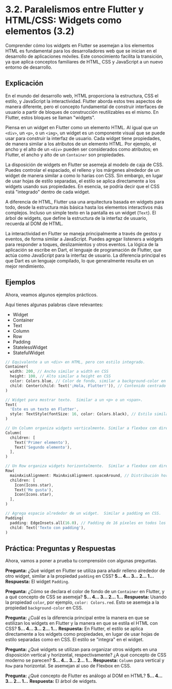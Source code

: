# 3.2. Paralelismos entre Flutter y HTML/CSS: Widgets como elementos (3.2)

Comprender cómo los widgets en Flutter se asemejan a los elementos HTML es fundamental para los desarrolladores web que se inician en el desarrollo de aplicaciones móviles. Este conocimiento facilita la transición, ya que aplica conceptos familiares de HTML, CSS y JavaScript a un nuevo entorno de desarrollo.

## Explicación

En el mundo del desarrollo web, HTML proporciona la estructura, CSS el estilo, y JavaScript la interactividad. Flutter aborda estos tres aspectos de manera diferente, pero el concepto fundamental de construir interfaces de usuario a partir de bloques de construcción reutilizables es el mismo. En Flutter, estos bloques se llaman "widgets".

Piensa en un widget en Flutter como un elemento HTML. Al igual que un `<div>`, un `<p>`, o un `<img>`, un widget es un componente visual que se puede usar para construir la interfaz de usuario. Cada widget tiene propiedades, de manera similar a los atributos de un elemento HTML.  Por ejemplo, el ancho y el alto de un `<div>` pueden ser considerados como atributos; en Flutter, el ancho y alto de un `Container` son propiedades.

La disposición de widgets en Flutter se asemeja al modelo de caja de CSS.  Puedes controlar el espaciado, el relleno y los márgenes alrededor de un widget de manera similar a como lo harías con CSS.  Sin embargo, en lugar de usar hojas de estilo separadas, el estilo se aplica directamente a los widgets usando sus propiedades.  En esencia, se podría decir que el CSS está "integrado" dentro de cada widget.

A diferencia de HTML, Flutter usa una arquitectura basada en widgets para todo, desde la estructura más básica hasta los elementos interactivos más complejos. Incluso un simple texto en la pantalla es un widget (`Text`). El árbol de widgets, que define la estructura de la interfaz de usuario, recuerda al DOM de HTML.

La interactividad en Flutter se maneja principalmente a través de gestos y eventos, de forma similar a JavaScript. Puedes agregar listeners a widgets para responder a toques, deslizamientos y otros eventos.  La lógica de la aplicación se escribe en Dart, el lenguaje de programación de Flutter, que actúa como JavaScript para la interfaz de usuario.  La diferencia principal es que Dart es un lenguaje compilado, lo que generalmente resulta en un mejor rendimiento.

## Ejemplos

Ahora, veamos algunos ejemplos prácticos.

Aquí tienes algunas palabras clave relevantes:
- Widget
- Container
- Text
- Column
- Row
- Padding
- StatelessWidget
- StatefulWidget

```dart
// Equivalente a un <div> en HTML, pero con estilo integrado.
Container(
  width: 200, // Ancho similar a width en CSS
  height: 100, // Alto similar a height en CSS
  color: Colors.blue, // Color de fondo, similar a background-color en CSS
  child: Center(child: Text('¡Hola, Flutter!')), // Contenido centrado
)
```

```dart
// Widget para mostrar texto.  Similar a un <p> o un <span>.
Text(
  'Este es un texto en Flutter',
  style: TextStyle(fontSize: 16, color: Colors.black), // Estilo similar a CSS
)
```

```dart
// Un Column organiza widgets verticalmente. Similar a flexbox con direction: column.
Column(
  children: [
    Text('Primer elemento'),
    Text('Segundo elemento'),
  ],
)
```

```dart
// Un Row organiza widgets horizontalmente.  Similar a flexbox con direction: row.
Row(
  mainAxisAlignment: MainAxisAlignment.spaceAround, // Distribución horizontal del espacio
  children: [
    Icon(Icons.star),
    Text('Me gusta'),
    Icon(Icons.star),
  ],
)
```

```dart
// Agrega espacio alrededor de un widget.  Similar a padding en CSS.
Padding(
  padding: EdgeInsets.all(16.0), // Padding de 16 píxeles en todos los lados
  child: Text('Texto con padding'),
)
```

## Práctica: Preguntas y Respuestas

Ahora, vamos a poner a prueba tu comprensión con algunas preguntas.

**Pregunta:** ¿Qué widget en Flutter se utiliza para añadir relleno alrededor de otro widget, similar a la propiedad `padding` en CSS?
**5... 4... 3... 2... 1...**
**Respuesta:** El widget `Padding`.

**Pregunta:** ¿Cómo se declara el color de fondo de un `Container` en Flutter, y a qué concepto de CSS se asemeja?
**5... 4... 3... 2... 1...**
**Respuesta:** Usando la propiedad `color`, por ejemplo, `color: Colors.red`.  Esto se asemeja a la propiedad `background-color` en CSS.

**Pregunta:** ¿Cuál es la diferencia principal entre la manera en que se estilizan los widgets en Flutter y la manera en que se estila el HTML con CSS?
**5... 4... 3... 2... 1...**
**Respuesta:** En Flutter, el estilo se aplica directamente a los widgets como propiedades, en lugar de usar hojas de estilo separadas como en CSS. El estilo se "integra" en el widget.

**Pregunta:** ¿Qué widgets se utilizan para organizar otros widgets en una disposición vertical y horizontal, respectivamente? ¿A qué concepto de CSS moderno se parecen?
**5... 4... 3... 2... 1...**
**Respuesta:** `Column` para vertical y `Row` para horizontal. Se asemejan al uso de Flexbox en CSS.

**Pregunta:** ¿Qué concepto de Flutter es análogo al DOM en HTML?
**5... 4... 3... 2... 1...**
**Respuesta:** El árbol de widgets.
